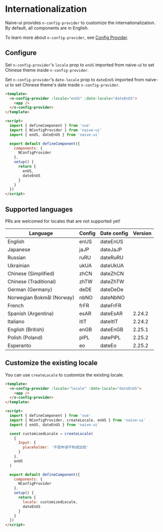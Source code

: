 <!--anchor:on-->

# Internationalization

Naive-ui provides `n-config-provider` to customize the internationalization. By default, all components are in English.

To learn more about `n-config-provider`, see [Config Provider](../components/config-provider).

## Configure

Set `n-config-provider`'s `locale` prop to `enUS` imported from naive-ui to set Chinese theme inside `n-config-provider`.

Set `n-config-provider`'s `date-locale` prop to `dateEnUS` imported from naive-ui to set Chinese theme's date inside `n-config-provider`.

```html
<template>
  <n-config-provider :locale="enUS" :date-locale="dateEnUS">
    <app />
  </n-config-provider>
</template>

<script>
  import { defineComponent } from 'vue'
  import { NConfigProvider } from 'naive-ui'
  import { enUS, dateEnUS } from 'naive-ui'

  export default defineComponent({
    components: {
      NConfigProvider
    },
    setup() {
      return {
        enUS,
        dateEnUS
      }
    }
  })
</script>
```

## Supported languages

PRs are welcomed for locales that are not supported yet!

| Language                  | Config | Date config | Version |
| ------------------------- | ------ | ----------- | ------- |
| English                   | enUS   | dateEnUS    |         |
| Japanese                  | jaJP   | dateJaJP    |         |
| Russian                   | ruRU   | dateRuRU    |         |
| Ukrainian                 | ukUA   | dateUkUA    |         |
| Chinese (Simplified)      | zhCN   | dateZhCN    |         |
| Chinese (Traditional)     | zhTW   | dateZhTW    |         |
| German (Germany)          | deDE   | dateDeDe    |         |
| Norwegian Bokmål (Norway) | nbNO   | dateNbNO    |         |
| French                    | frFR   | dateFrFR    |         |
| Spanish (Argentina)       | esAR   | dateEsAR    | 2.24.2  |
| Italiano                  | itIT   | dateItIT    | 2.24.2  |
| English (British)         | enGB   | dateEnGB    | 2.25.1  |
| Polish (Poland)           | plPL   | datePlPL    | 2.25.2  |
| Esperanto                 | eo     | dateEo      | 2.25.2  |

## Customize the existing locale

You can use `createLocale` to customize the existing locale.

```html
<template>
  <n-config-provider :locale="locale" :date-locale="dateEnUS">
    <app />
  </n-config-provider>
</template>

<script>
  import { defineComponent } from 'vue'
  import { NConfigProvider, createLocale, enUS } from 'naive-ui'
  import { enUS, dateEnUS } from 'naive-ui'

  const customizedLocale = createLocale(
    {
      Input: {
        placeholder: '不提申请不构成加班'
      }
    },
    enUS
  )

  export default defineComponent({
    components: {
      NConfigProvider
    },
    setup() {
      return {
        locale: customizedLocale,
        dateEnUS
      }
    }
  })
</script>
```
